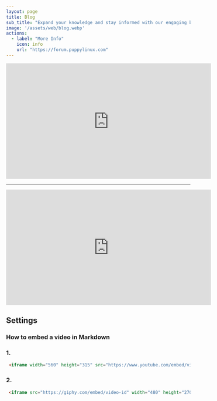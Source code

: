 ```yaml
---
layout: page
title: Blog
sub_title: "Expand your knowledge and stay informed with our engaging blog posts"
image: '/assets/web/blog.webp'
actions:
  - label: "More Info"
    icon: info
    url: "https://forum.puppylinux.com"   
---
```


<iframe width="560" height="315" src="https://www.youtube.com/embed/TDGHzgKWAeU" frameborder="0" allow="accelerometer; autoplay; clipboard-write; encrypted-media; gyroscope; picture-in-picture" allowfullscreen></iframe>
<hr>
<iframe width="560" height="315" src="https://www.youtube.com/embed/f3cIqLewlZA" frameborder="0" allow="accelerometer; autoplay; clipboard-write; encrypted-media; gyroscope; picture-in-picture" allowfullscreen></iframe>

## Settings

### How to embed a video in Markdown

### 1.

```html
 <iframe width="560" height="315" src="https://www.youtube.com/embed/video-id" frameborder="0" allow="accelerometer; autoplay; clipboard-write; encrypted-media; gyroscope; picture-in-picture" allowfullscreen></iframe>
```

### 2.

```html
 <iframe src="https://giphy.com/embed/video-id" width="480" height="270" frameBorder="0" class="giphy-embed" allowFullScreen></iframe>
```

